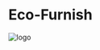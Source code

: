 # Eco-Furnish
![logo](https://github.com/singh-sanjiv/ecofurnish/assets/149477828/57fe14d4-77a9-4202-9627-773a009b028c)
